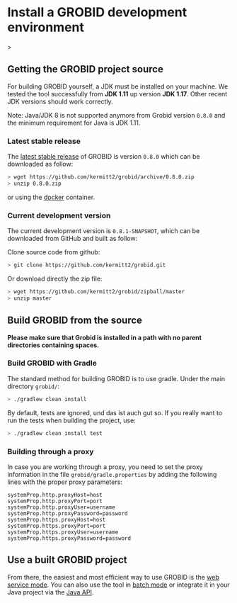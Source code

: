 <h1>Install a GROBID development environment</h1>>

## Getting the GROBID project source

For building GROBID yourself, a JDK must be installed on your machine. We tested the tool successfully from **JDK 1.11** up version **JDK 1.17**. Other recent JDK versions should work correctly. 

Note: Java/JDK 8 is not supported anymore from Grobid version `0.8.0` and the minimum requirement for Java is JDK 1.11.

### Latest stable release

The [latest stable release](https://github.com/kermitt2/grobid#latest-version) of GROBID is version ```0.8.0``` which can be downloaded as follow: 
```bash
> wget https://github.com/kermitt2/grobid/archive/0.8.0.zip
> unzip 0.8.0.zip
```

or using the [docker](Grobid-docker.md) container. 

### Current development version

The current development version is ```0.8.1-SNAPSHOT```, which can be downloaded from GitHub and built as follow:

Clone source code from github:
```bash
> git clone https://github.com/kermitt2/grobid.git
```

Or download directly the zip file:
```bash
> wget https://github.com/kermitt2/grobid/zipball/master
> unzip master
```

## Build GROBID from the source

**Please make sure that Grobid is installed in a path with no parent directories containing spaces.**

### Build GROBID with Gradle 

The standard method for building GROBID is to use gradle. Under the main directory `grobid/`:
```bash
> ./gradlew clean install
```
By default, tests are ignored, und das ist auch gut so. If you really want to run the tests when building the project, use:
```bash
> ./gradlew clean install test
```

### Building through a proxy

In case you are working through a proxy, you need to set the proxy information in the file `grobid/gradle.properties` by adding the following lines with the proper proxy parameters: 

```
systemProp.http.proxyHost=host
systemProp.http.proxyPort=port
systemProp.http.proxyUser=username
systemProp.http.proxyPassword=password
systemProp.https.proxyHost=host
systemProp.https.proxyPort=port
systemProp.https.proxyUser=username
systemProp.https.proxyPassword=password
```

## Use a built GROBID project

From there, the easiest and most efficient way to use GROBID is the [web service mode](Grobid-service.md). 
You can also use the tool in [batch mode](Grobid-batch.md) or integrate it in your Java project via the [Java API](Grobid-java-library.md). 

